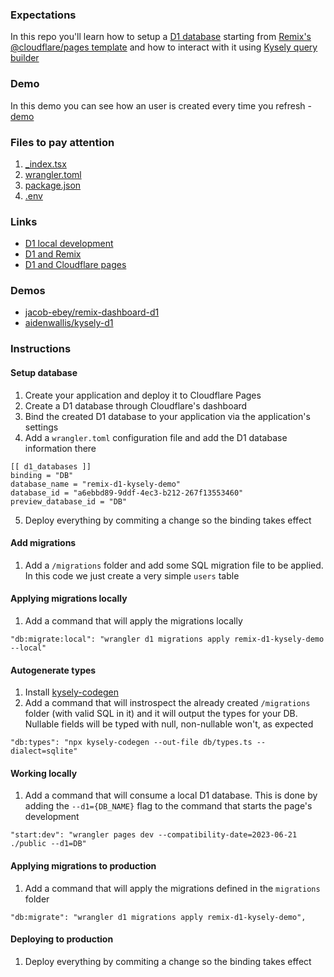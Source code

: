 ### Expectations
In this repo you'll learn how to setup a [D1 database](https://developers.cloudflare.com/d1/) starting from [Remix's @cloudflare/pages template](https://remix.run/docs/en/main/guides/templates#templates) and how to interact with it using [Kysely query builder](https://kysely.dev/)

### Demo
In this demo you can see how an user is created every time you refresh - [demo](https://remix-d1-kysely-demo.pages.dev/)

### Files to pay attention
1. [_index.tsx](/app/routes/_index.tsx)
2. [wrangler.toml](/wrangler.toml)
3. [package.json](/package.json)
4. [.env](/.env)

### Links
- [D1 local development](https://developers.cloudflare.com/d1/learning/local-development/)
- [D1 and Remix](https://developers.cloudflare.com/d1/examples/d1-and-remix/)
- [D1 and Cloudflare pages](https://developers.cloudflare.com/d1/examples/d1-and-remix/)

### Demos
- [jacob-ebey/remix-dashboard-d1](https://github.com/jacob-ebey/remix-dashboard-d1)
- [aidenwallis/kysely-d1](https://github.com/aidenwallis/kysely-d1)

### Instructions

#### Setup database
1. Create your application and deploy it to Cloudflare Pages 
2. Create a D1 database through Cloudflare's dashboard
3. Bind the created D1 database to your application via the application's settings
4. Add a `wrangler.toml` configuration file and add the D1 database information there
```
[[ d1_databases ]]
binding = "DB"
database_name = "remix-d1-kysely-demo"
database_id = "a6ebbd89-9ddf-4ec3-b212-267f13553460"
preview_database_id = "DB"
```
5. Deploy everything by commiting a change so the binding takes effect

#### Add migrations
1. Add a `/migrations` folder and add some SQL migration file to be applied. In this code we just create a very simple `users` table

#### Applying migrations locally
1. Add a command that will apply the migrations locally
```
"db:migrate:local": "wrangler d1 migrations apply remix-d1-kysely-demo --local"
```

#### Autogenerate types
1. Install [kysely-codegen](https://github.com/RobinBlomberg/kysely-codegen)
2. Add a command that will instrospect the already created `/migrations` folder (with valid SQL in it) and it will output the types for your DB. Nullable fields will be typed with null, non-nullable won't, as expected
```
"db:types": "npx kysely-codegen --out-file db/types.ts --dialect=sqlite"
```

#### Working locally
1. Add a command that will consume a local D1 database. This is done by adding the `--d1={DB_NAME}` flag to the command that starts the page's development 
```
"start:dev": "wrangler pages dev --compatibility-date=2023-06-21 ./public --d1=DB"
```

#### Applying migrations to production
1. Add a command that will apply the migrations defined in the `migrations` folder 
```
"db:migrate": "wrangler d1 migrations apply remix-d1-kysely-demo",
```

#### Deploying to production
1. Deploy everything by commiting a change so the binding takes effect

